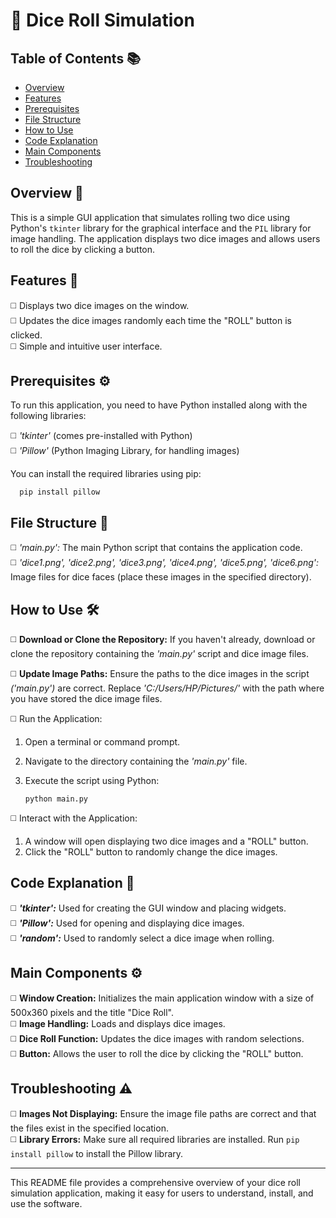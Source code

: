 # 🎲 Dice Roll Simulation

## Table of Contents 📚
- [Overview](#overview-)
- [Features](#features-)
- [Prerequisites](#prerequisites-)
- [File Structure](#file-structure-)
- [How to Use](#how-to-use-)
- [Code Explanation](#code-explanation-)
- [Main Components](#main-components-)
- [Troubleshooting](#troubleshooting-)

## Overview 📜
This is a simple GUI application that simulates rolling two dice using Python's <code>tkinter</code> library for the graphical interface and the <code>PIL</code> library for image handling. The application displays two dice images and allows users to roll the dice by clicking a button.<br>

## Features 📄

◻️ Displays two dice images on the window.<br>
◻️ Updates the dice images randomly each time the "ROLL" button is clicked.<br>
◻️ Simple and intuitive user interface.<br>

## Prerequisites ⚙️

To run this application, you need to have Python installed along with the following libraries:<br>

◻️ *'tkinter'* (comes pre-installed with Python)<br>
◻️ *'Pillow'* (Python Imaging Library, for handling images)<br>

You can install the required libraries using pip:

      pip install pillow 

## File Structure 📂

◻️ *'main.py':* The main Python script that contains the application code.<br>
◻️ *'dice1.png', 'dice2.png', 'dice3.png', 'dice4.png', 'dice5.png', 'dice6.png':* Image files for dice faces (place these images in the specified directory).<br>

## How to Use 🛠️

◻️ **Download or Clone the Repository:** If you haven't already, download or clone the repository containing the *'main.py'* script and dice image files.<br>

◻️ **Update Image Paths:** Ensure the paths to the dice images in the script *('main.py')* are correct. Replace *'C:/Users/HP/Pictures/'* with the path where you have stored the dice image files.<br>

◻️ Run the Application:<br>

1. Open a terminal or command prompt.<br>
2. Navigate to the directory containing the *'main.py'* file.<br>
3. Execute the script using Python:<br>

       python main.py

◻️ Interact with the Application:<br>

1. A window will open displaying two dice images and a "ROLL" button.<br>
2. Click the "ROLL" button to randomly change the dice images.<br>

## Code Explanation 🧩

◻️ ***'tkinter':*** Used for creating the GUI window and placing widgets.<br>
◻️ ***'Pillow':*** Used for opening and displaying dice images.<br>
◻️ ***'random':*** Used to randomly select a dice image when rolling.<br>

## Main Components ⚙️

◻️ **Window Creation:** Initializes the main application window with a size of 500x360 pixels and the title "Dice Roll".<br>
◻️ **Image Handling:** Loads and displays dice images.<br>
◻️ **Dice Roll Function:** Updates the dice images with random selections.<br>
◻️ **Button:** Allows the user to roll the dice by clicking the "ROLL" button.<br>

## Troubleshooting ⚠️

◻️ **Images Not Displaying:** Ensure the image file paths are correct and that the files exist in the specified location.<br>
◻️ **Library Errors:** Make sure all required libraries are installed. Run <code>pip install pillow</code> to install the Pillow library.<br>

---

This README file provides a comprehensive overview of your dice roll simulation application, making it easy for users to understand, install, and use the software.
